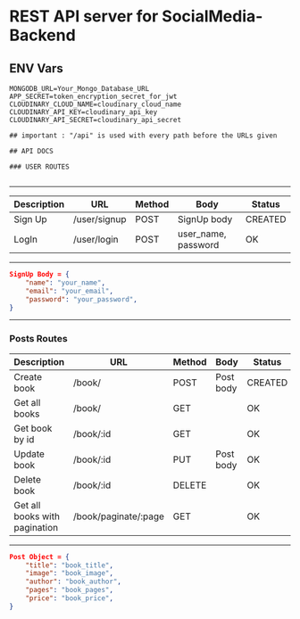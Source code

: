 # REST API server for SocialMedia-Backend

## ENV Vars

```env
MONGODB_URL=Your_Mongo_Database_URL
APP_SECRET=token_encryption_secret_for_jwt
CLOUDINARY_CLOUD_NAME=cloudinary_cloud_name
CLOUDINARY_API_KEY=cloudinary_api_key
CLOUDINARY_API_SECRET=cloudinary_api_secret
```

```
## important : "/api" is used with every path before the URLs given

## API DOCS

### USER ROUTES
    
 ``` 
 ---

| Description            |        URL      | Method |         Body         |   Status    |
| ---------------------- | --------------- | ------ | -------------------- | ----------- |
|        Sign Up         |   /user/signup  | POST   |      SignUp body     | CREATED     |
|        LogIn           |   /user/login   | POST   | user_name, password  | OK          |

---


```json
SignUp Body = {
    "name": "your_name",
    "email": "your_email",
    "password": "your_password",
}
```

---
### Posts Routes
|          Description          |          URL         | Method |      Body        |   Status    |
| ----------------------------- | -------------------  | ------ | ---------------- | ----------- |
|        Create book            |   /book/             | POST   |    Post body     | CREATED     |
|        Get all books          |   /book/             | GET    |                  | OK          |
|        Get book by id         |   /book/:id          | GET    |                  | OK          |
|        Update book            |   /book/:id          | PUT    |    Post body     | OK          |
|        Delete book            |   /book/:id          | DELETE |                  | OK          |
| Get all books with pagination | /book/paginate/:page | GET    |                  | OK          |
---


```json
Post Object = {
    "title": "book_title",
    "image": "book_image",
    "author": "book_author",
    "pages": "book_pages",
    "price": "book_price",
}
```


